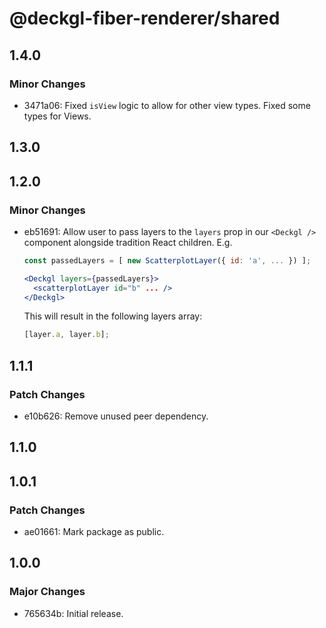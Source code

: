 # @deckgl-fiber-renderer/shared

## 1.4.0

### Minor Changes

- 3471a06: Fixed `isView` logic to allow for other view types.
  Fixed some types for Views.

## 1.3.0

## 1.2.0

### Minor Changes

- eb51691: Allow user to pass layers to the `layers` prop in our `<Deckgl />` component alongside tradition React children. E.g.

  ```jsx
  const passedLayers = [ new ScatterplotLayer({ id: 'a', ... }) ];

  <Deckgl layers={passedLayers}>
    <scatterplotLayer id="b" ... />
  </Deckgl>
  ```

  This will result in the following layers array:

  ```js
  [layer.a, layer.b];
  ```

## 1.1.1

### Patch Changes

- e10b626: Remove unused peer dependency.

## 1.1.0

## 1.0.1

### Patch Changes

- ae01661: Mark package as public.

## 1.0.0

### Major Changes

- 765634b: Initial release.
